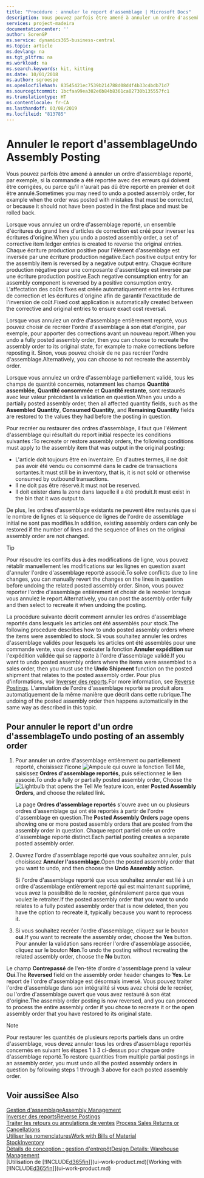 ```yaml
---
title: "Procédure : annuler le report d'assemblage | Microsoft Docs"
description: Vous pouvez parfois être amené à annuler un ordre d'assemblage reporté, par exemple, si la commande a été reportée avec des erreurs qui doivent être corrigées, ou parce qu'il n'aurait pas dû être reporté en premier et doit être annulé.
services: project-madeira
documentationcenter: ''
author: SorenGP
ms.service: dynamics365-business-central
ms.topic: article
ms.devlang: na
ms.tgt_pltfrm: na
ms.workload: na
ms.search.keywords: kit, kitting
ms.date: 10/01/2018
ms.author: sgroespe
ms.openlocfilehash: 83545421ec7539b214788d08d4f4b33c4bdb71d7
ms.sourcegitcommit: 1bcfaa99ea302e6b84b8361ca02730b135557fc1
ms.translationtype: HT
ms.contentlocale: fr-CA
ms.lasthandoff: 03/08/2019
ms.locfileid: "813785"
---
```

# <a name="undo-assembly-posting"></a><span data-ttu-id="92dad-103">Annuler le report d'assemblage</span><span class="sxs-lookup"><span data-stu-id="92dad-103">Undo Assembly Posting</span></span>
<span data-ttu-id="92dad-104">Vous pouvez parfois être amené à annuler un ordre d'assemblage reporté, par exemple, si la commande a été reportée avec des erreurs qui doivent être corrigées, ou parce qu'il n'aurait pas dû être reporté en premier et doit être annulé.</span><span class="sxs-lookup"><span data-stu-id="92dad-104">Sometimes you may need to undo a posted assembly order, for example when the order was posted with mistakes that must be corrected, or because it should not have been posted in the first place and must be rolled back.</span></span>

<span data-ttu-id="92dad-105">Lorsque vous annulez un ordre d'assemblage reporté, un ensemble d'écritures du grand livre d'articles de correction est créé pour inverser les écritures d'origine.</span><span class="sxs-lookup"><span data-stu-id="92dad-105">When you undo a posted assembly order, a set of corrective item ledger entries is created to reverse the original entries.</span></span> <span data-ttu-id="92dad-106">Chaque écriture production positive pour l'élément d'assemblage est inversée par une écriture production négative.</span><span class="sxs-lookup"><span data-stu-id="92dad-106">Each positive output entry for the assembly item is reversed by a negative output entry.</span></span> <span data-ttu-id="92dad-107">Chaque écriture production négative pour une composante d'assemblage est inversée par une écriture production positive.</span><span class="sxs-lookup"><span data-stu-id="92dad-107">Each negative consumption entry for an assembly component is reversed by a positive consumption entry.</span></span> <span data-ttu-id="92dad-108">L'affectation des coûts fixes est créée automatiquement entre les écritures de correction et les écritures d'origine afin de garantir l'exactitude de l'inversion de coût.</span><span class="sxs-lookup"><span data-stu-id="92dad-108">Fixed cost application is automatically created between the corrective and original entries to ensure exact cost reversal.</span></span>  

<span data-ttu-id="92dad-109">Lorsque vous annulez un ordre d'assemblage entièrement reporté, vous pouvez choisir de recréer l'ordre d'assemblage à son état d'origine, par exemple, pour apporter des corrections avant un nouveau report.</span><span class="sxs-lookup"><span data-stu-id="92dad-109">When you undo a fully posted assembly order, then you can choose to recreate the assembly order to its original state, for example to make corrections before reposting it.</span></span> <span data-ttu-id="92dad-110">Sinon, vous pouvez choisir de ne pas recréer l'ordre d'assemblage.</span><span class="sxs-lookup"><span data-stu-id="92dad-110">Alternatively, you can choose to not recreate the assembly order.</span></span>  

<span data-ttu-id="92dad-111">Lorsque vous annulez un ordre d'assemblage partiellement validé, tous les champs de quantité concernés, notamment les champs **Quantité assemblée**, **Quantité consommée** et **Quantité restante**, sont restaurés avec leur valeur précédant la validation en question.</span><span class="sxs-lookup"><span data-stu-id="92dad-111">When you undo a partially posted assembly order, then all affected quantity fields, such as the **Assembled Quantity**, **Consumed Quantity**, and **Remaining Quantity** fields are restored to the values they had before the posting in question.</span></span>  

<span data-ttu-id="92dad-112">Pour recréer ou restaurer des ordres d'assemblage, il faut que l'élément d'assemblage qui résultait du report initial respecte les conditions suivantes :</span><span class="sxs-lookup"><span data-stu-id="92dad-112">To recreate or restore assembly orders, the following conditions must apply to the assembly item that was output in the original posting:</span></span>  

-   <span data-ttu-id="92dad-113">L'article doit toujours être en inventaire. En d'autres termes, il ne doit pas avoir été vendu ou consommé dans le cadre de transactions sortantes.</span><span class="sxs-lookup"><span data-stu-id="92dad-113">It must still be in inventory, that is, it is not sold or otherwise consumed by outbound transactions.</span></span>  
-   <span data-ttu-id="92dad-114">Il ne doit pas être réservé.</span><span class="sxs-lookup"><span data-stu-id="92dad-114">It must not be reserved.</span></span>  
-   <span data-ttu-id="92dad-115">Il doit exister dans la zone dans laquelle il a été produit.</span><span class="sxs-lookup"><span data-stu-id="92dad-115">It must exist in the bin that it was output to.</span></span>  

<span data-ttu-id="92dad-116">De plus, les ordres d'assemblage existants ne peuvent être restaurés que si le nombre de lignes et la séquence de lignes de l'ordre de assemblage initial ne sont pas modifiés.</span><span class="sxs-lookup"><span data-stu-id="92dad-116">In addition, existing assembly orders can only be restored if the number of lines and the sequence of lines on the original assembly order are not changed.</span></span>  

> [!TIP]  
>  <span data-ttu-id="92dad-117">Pour résoudre les conflits dus à des modifications de ligne, vous pouvez rétablir manuellement les modifications sur les lignes en question avant d'annuler l'ordre d'assemblage reporté associé.</span><span class="sxs-lookup"><span data-stu-id="92dad-117">To solve conflicts due to line changes, you can manually revert the changes on the lines in question before undoing the related posted assembly order.</span></span> <span data-ttu-id="92dad-118">Sinon, vous pouvez reporter l'ordre d'assemblage entièrement et choisir de le recréer lorsque vous annulez le report.</span><span class="sxs-lookup"><span data-stu-id="92dad-118">Alternatively, you can post the assembly order fully and then select to recreate it when undoing the posting.</span></span>  

<span data-ttu-id="92dad-119">La procédure suivante décrit comment annuler les ordres d'assemblage reportés dans lesquels les articles ont été assemblés pour stock.</span><span class="sxs-lookup"><span data-stu-id="92dad-119">The following procedure describes how to undo posted assembly orders where the items were assembled to stock.</span></span> <span data-ttu-id="92dad-120">Si vous souhaitez annuler les ordres d'assemblage validés pour lesquels les articles ont été assemblés pour une commande vente, vous devez exécuter la fonction **Annuler expédition** sur l'expédition validée qui se rapporte à l'ordre d'assemblage validé.</span><span class="sxs-lookup"><span data-stu-id="92dad-120">If you want to undo posted assembly orders where the items were assembled to a sales order, then you must use the **Undo Shipment** function on the posted shipment that relates to the posted assembly order.</span></span> <span data-ttu-id="92dad-121">Pour plus d'informations, voir [Inverser des reports](finance-how-reverse-journal-posting.md).</span><span class="sxs-lookup"><span data-stu-id="92dad-121">For more information, see [Reverse Postings](finance-how-reverse-journal-posting.md).</span></span> <span data-ttu-id="92dad-122">L'annulation de l'ordre d'assemblage reporté se produit alors automatiquement de la même manière que décrit dans cette rubrique.</span><span class="sxs-lookup"><span data-stu-id="92dad-122">The undoing of the posted assembly order then happens automatically in the same way as described in this topic.</span></span>  

## <a name="to-undo-posting-of-an-assembly-order"></a><span data-ttu-id="92dad-123">Pour annuler le report d'un ordre d'assemblage</span><span class="sxs-lookup"><span data-stu-id="92dad-123">To undo posting of an assembly order</span></span>  
1.  <span data-ttu-id="92dad-124">Pour annuler un ordre d'assemblage entièrement ou partiellement reporté, choisissez l'icone ![Ampoule qui ouvre la fonction Tell Me](media/ui-search/search_small.png "Dites-moi ce que vous voulez faire"), saisissez **Ordres d'assemblage reportés**, puis sélectionnez le lien associé.</span><span class="sxs-lookup"><span data-stu-id="92dad-124">To undo a fully or partially posted assembly order, Choose the ![Lightbulb that opens the Tell Me feature](media/ui-search/search_small.png "Tell me what you want to do") icon, enter **Posted Assembly Orders**, and choose the related link.</span></span>  

    <span data-ttu-id="92dad-125">La page **Ordres d'assemblage reportés** s'ouvre avec un ou plusieurs ordres d'assemblage qui ont été reportés à partir de l'ordre d'assemblage en question.</span><span class="sxs-lookup"><span data-stu-id="92dad-125">The **Posted Assembly Orders** page opens showing one or more posted assembly orders that are posted from the assembly order in question.</span></span> <span data-ttu-id="92dad-126">Chaque report partiel crée un ordre d'assemblage reporté distinct.</span><span class="sxs-lookup"><span data-stu-id="92dad-126">Each partial posting creates a separate posted assembly order.</span></span>  
2.  <span data-ttu-id="92dad-127">Ouvrez l'ordre d'assemblage reporté que vous souhaitez annuler, puis choisissez **Annuler l'assemblage**.</span><span class="sxs-lookup"><span data-stu-id="92dad-127">Open the posted assembly order that you want to undo, and then choose the **Undo Assembly** action.</span></span>  

    <span data-ttu-id="92dad-128">Si l'ordre d'assemblage reporté que vous souhaitez annuler est lié à un ordre d'assemblage entièrement reporté qui est maintenant supprimé, vous avez la possibilité de le recréer, généralement parce que vous voulez le retraiter.</span><span class="sxs-lookup"><span data-stu-id="92dad-128">If the posted assembly order that you want to undo relates to a fully posted assembly order that is now deleted, then you have the option to recreate it, typically because you want to reprocess it.</span></span>  
3.  <span data-ttu-id="92dad-129">Si vous souhaitez recréer l'ordre d'assemblage, cliquez sur le bouton **oui**.</span><span class="sxs-lookup"><span data-stu-id="92dad-129">If you want to recreate the assembly order, choose the **Yes** button.</span></span> <span data-ttu-id="92dad-130">Pour annuler la validation sans recréer l'ordre d'assemblage associée, cliquez sur le bouton **Non**.</span><span class="sxs-lookup"><span data-stu-id="92dad-130">To undo the posting without recreating the related assembly order, choose the **No** button.</span></span>  

<span data-ttu-id="92dad-131">Le champ **Contrepassé** de l'en\-tête d'ordre d'assemblage prend la valeur **Oui**.</span><span class="sxs-lookup"><span data-stu-id="92dad-131">The **Reversed** field on the assembly order header changes to **Yes**.</span></span> <span data-ttu-id="92dad-132">Le report de l'ordre d'assemblage est désormais inversé. Vous pouvez traiter l'ordre d'assemblage dans son intégralité si vous avez choisi de le recréer, ou l'ordre d'assemblage ouvert que vous avez restauré à son état d'origine.</span><span class="sxs-lookup"><span data-stu-id="92dad-132">The assembly order posting is now reversed, and you can proceed to process the entire assembly order if you chose to recreate it or the open assembly order that you have restored to its original state.</span></span>  

> [!NOTE]  
>  <span data-ttu-id="92dad-133">Pour restaurer les quantités de plusieurs reports partiels dans un ordre d'assemblage, vous devez annuler tous les ordres d'assemblage reportés concernés en suivant les étapes 1 à 3 ci-dessus pour chaque ordre d'assemblage reporté.</span><span class="sxs-lookup"><span data-stu-id="92dad-133">To restore quantities from multiple partial postings in an assembly order, you must undo all the posted assembly orders in question by following steps 1 through 3 above for each posted assembly order.</span></span>  

## <a name="see-also"></a><span data-ttu-id="92dad-134">Voir aussi</span><span class="sxs-lookup"><span data-stu-id="92dad-134">See Also</span></span>  
[<span data-ttu-id="92dad-135">Gestion d'assemblage</span><span class="sxs-lookup"><span data-stu-id="92dad-135">Assembly Management</span></span>](assembly-assemble-items.md)  
[<span data-ttu-id="92dad-136">Inverser des reports</span><span class="sxs-lookup"><span data-stu-id="92dad-136">Reverse Postings</span></span>](finance-how-reverse-journal-posting.md)  
<span data-ttu-id="92dad-137">[Traiter les retours ou annulations de ventes](sales-how-process-sales-returns-cancellations.md)  </span><span class="sxs-lookup"><span data-stu-id="92dad-137">[Process Sales Returns or Cancellations](sales-how-process-sales-returns-cancellations.md)  </span></span>  
[<span data-ttu-id="92dad-138">Utiliser les nomenclatures</span><span class="sxs-lookup"><span data-stu-id="92dad-138">Work with Bills of Material</span></span>](inventory-how-work-BOMs.md)  
[<span data-ttu-id="92dad-139">Stock</span><span class="sxs-lookup"><span data-stu-id="92dad-139">Inventory</span></span>](inventory-manage-inventory.md)  
[<span data-ttu-id="92dad-140">Détails de conception : gestion d'entrepôt</span><span class="sxs-lookup"><span data-stu-id="92dad-140">Design Details: Warehouse Management</span></span>](design-details-warehouse-management.md)  
<span data-ttu-id="92dad-141">[Utilisation de [!INCLUDE[d365fin](includes/d365fin_md.md)]](ui-work-product.md)</span><span class="sxs-lookup"><span data-stu-id="92dad-141">[Working with [!INCLUDE[d365fin](includes/d365fin_md.md)]](ui-work-product.md)</span></span>
